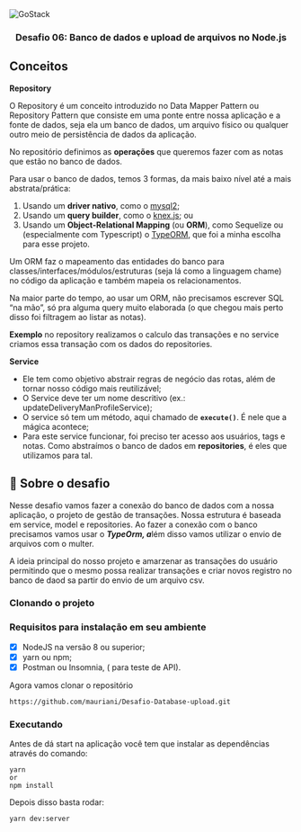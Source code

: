 <img alt="GoStack" src="[https://storage.googleapis.com/golden-wind/bootcamp-gostack/header-desafios-new.png](https://storage.googleapis.com/golden-wind/bootcamp-gostack/header-desafios-new.png)" />

<h3 align="center">
Desafio 06: Banco de dados e upload de arquivos no Node.js
</h3>

## Conceitos

**Repository**

O Repository é um conceito introduzido no Data Mapper Pattern ou Repository Pattern que consiste em uma ponte entre nossa aplicação e a fonte de dados, seja ela um banco de dados, um arquivo físico ou qualquer outro meio de persistência de dados da aplicação.

No repositório definimos as **operações** que queremos fazer com as notas que estão no banco de dados.

Para usar o banco de dados, temos 3 formas, da mais baixo nível até a mais abstrata/prática:

1. Usando um **driver nativo**, como o [mysql2](https://www.npmjs.com/package/mysql2);
2. Usando um **query builder**, como o [knex.js](https://www.npmjs.com/package/knex); ou
3. Usando um **Object-Relational Mapping** (ou **ORM**), como Sequelize ou (especialmente com Typescript) o [TypeORM](https://typeorm.io/#/), que foi a minha escolha para esse projeto.

Um ORM faz o mapeamento das entidades do banco para classes/interfaces/módulos/estruturas (seja lá como a linguagem chame) no código da aplicação e também mapeia os relacionamentos.

Na maior parte do tempo, ao usar um ORM, não precisamos escrever SQL “na mão”, só pra alguma query muito elaborada (o que chegou mais perto disso foi filtragem ao listar as notas).

**Exemplo** no repository realizamos o calculo das transações e no service criamos essa transação com os dados do repositories.

**Service**

- Ele tem como objetivo abstrair regras de negócio das rotas, além de tornar nosso código mais reutilizável;
- O Service deve ter um nome descritivo (ex.: updateDeliveryManProfileService);
- O service só tem um método, aqui chamado de **`execute()`**. É nele que a mágica acontece;
- Para este service funcionar, foi preciso ter acesso aos usuários, tags e notas. Como abstraímos o banco de dados em **repositories**, é eles que utilizamos para tal.

## :rocket: Sobre o desafio

Nesse desafio vamos fazer a conexão do banco de dados com a nossa aplicação, o projeto de gestão de transações. Nossa estrutura é baseada em service, model e repositories. Ao fazer a conexão com o banco precisamos vamos usar o ***TypeOrm, a***lém disso vamos utilizar o envio de arquivos com o multer.

A ideia principal do nosso projeto e amarzenar as transações do usuário permitindo que o mesmo possa realizar transações e criar novos registro no banco de daod sa partir do envio de um arquivo csv.

### Clonando o projeto

### Requisitos para instalação em seu ambiente

- [x]  NodeJS na versão 8 ou superior;
- [x]  yarn ou npm;
- [x]  Postman ou Insomnia, ( para teste de API).

Agora vamos clonar o repositório

```
https://github.com/mauriani/Desafio-Database-upload.git

```

### Executando

Antes de dá start na aplicação você tem que instalar as dependências através do comando:

```
yarn
or
npm install

```

Depois disso basta rodar:

```
yarn dev:server

```
